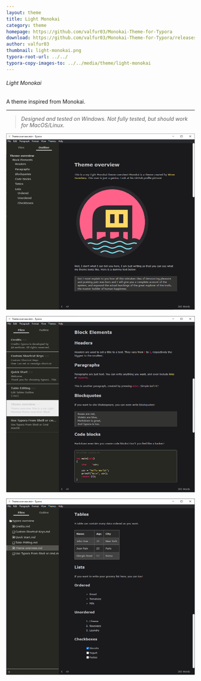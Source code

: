 ```yaml
---
layout: theme
title: Light Monokai
category: theme
homepage: https://github.com/valfur03/Monokai-Theme-for-Typora
download: https://github.com/valfur03/Monokai-Theme-for-Typora/releases/download/0.1/Light-Monokai.rar
author: valfur03
thumbnail: light-monokai.png
typora-root-url: ../../
typora-copy-images-to: ../../media/theme/light-monokai
---
```


###### Light Monokai

A theme inspired from Monokai.

----

> *Designed and tested on Windows. Not fully tested, but should work for MacOS/Linux.*

![screenshot](/media/theme/light-monokai/light-monokai.png)

![screenshot](/media/theme/light-monokai/screen1.png)

![screenshot](/media/theme/light-monokai/screen2.png)